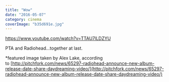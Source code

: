 ```yaml
---
title: "Wow"
date: "2016-05-07"
category: cinema
coverImage: "b35d691e.jpg"
---
```


https://www.youtube.com/watch?v=TTAU7lLDZYU

PTA and Radiohead...together at last.

\*featured image taken by Alex Lake, according to [http://pitchfork.com/news/65297-radiohead-announce-new-album-release-date-share-daydreaming-video/](http://pitchfork.com/news/65297-radiohead-announce-new-album-release-date-share-daydreaming-video/)

